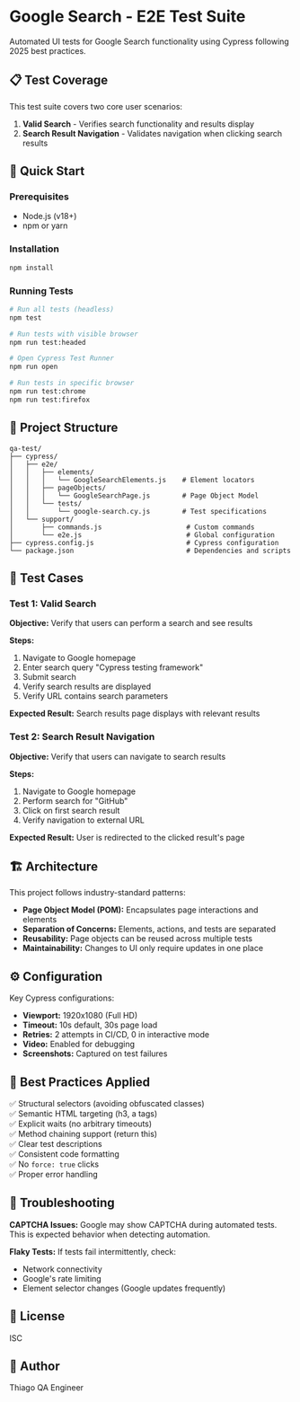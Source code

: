# Google Search - E2E Test Suite

Automated UI tests for Google Search functionality using Cypress following 2025 best practices.

## 📋 Test Coverage

This test suite covers two core user scenarios:

1. **Valid Search** - Verifies search functionality and results display
2. **Search Result Navigation** - Validates navigation when clicking search results

## 🚀 Quick Start

### Prerequisites
- Node.js (v18+)
- npm or yarn

### Installation

```bash
npm install
```

### Running Tests

```bash
# Run all tests (headless)
npm test

# Run tests with visible browser
npm run test:headed

# Open Cypress Test Runner
npm run open

# Run tests in specific browser
npm run test:chrome
npm run test:firefox
```

## 📁 Project Structure

```
qa-test/
├── cypress/
│   ├── e2e/
│   │   ├── elements/
│   │   │   └── GoogleSearchElements.js    # Element locators
│   │   ├── pageObjects/
│   │   │   └── GoogleSearchPage.js        # Page Object Model
│   │   └── tests/
│   │       └── google-search.cy.js        # Test specifications
│   └── support/
│       ├── commands.js                     # Custom commands
│       └── e2e.js                          # Global configuration
├── cypress.config.js                       # Cypress configuration
└── package.json                            # Dependencies and scripts
```

## 🧪 Test Cases

### Test 1: Valid Search
**Objective:** Verify that users can perform a search and see results

**Steps:**
1. Navigate to Google homepage
2. Enter search query "Cypress testing framework"
3. Submit search
4. Verify search results are displayed
5. Verify URL contains search parameters

**Expected Result:** Search results page displays with relevant results

### Test 2: Search Result Navigation
**Objective:** Verify that users can navigate to search results

**Steps:**
1. Navigate to Google homepage
2. Perform search for "GitHub"
3. Click on first search result
4. Verify navigation to external URL

**Expected Result:** User is redirected to the clicked result's page

## 🏗️ Architecture

This project follows industry-standard patterns:

- **Page Object Model (POM):** Encapsulates page interactions and elements
- **Separation of Concerns:** Elements, actions, and tests are separated
- **Reusability:** Page objects can be reused across multiple tests
- **Maintainability:** Changes to UI only require updates in one place

## ⚙️ Configuration

Key Cypress configurations:

- **Viewport:** 1920x1080 (Full HD)
- **Timeout:** 10s default, 30s page load
- **Retries:** 2 attempts in CI/CD, 0 in interactive mode
- **Video:** Enabled for debugging
- **Screenshots:** Captured on test failures

## 📝 Best Practices Applied

✅ Structural selectors (avoiding obfuscated classes)  
✅ Semantic HTML targeting (h3, a tags)  
✅ Explicit waits (no arbitrary timeouts)  
✅ Method chaining support (return this)  
✅ Clear test descriptions  
✅ Consistent code formatting  
✅ No `force: true` clicks  
✅ Proper error handling

## 🐛 Troubleshooting

**CAPTCHA Issues:** Google may show CAPTCHA during automated tests. This is expected behavior when detecting automation.

**Flaky Tests:** If tests fail intermittently, check:
- Network connectivity
- Google's rate limiting
- Element selector changes (Google updates frequently)

## 📄 License

ISC

## 👤 Author

Thiago QA Engineer
